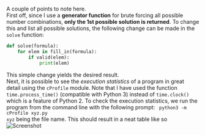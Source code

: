 A couple of points to note here.\
First off, since I use a **generator function** for brute forcing all possible number combinations, **only the 1st possible
solution is returned**. To change this and list all possible solutions, the following change can be made in the ```solve``` function:
```python
def solve(formula):
    for elem in fill_in(formula):
        if valid(elem):
            print(elem)
```
This simple change yields the desired result.\
Next, it is possible to see the *execution statistics* of a program in great detail using the ```cProfile``` module. Note that I have used the function 
```time.process_time()``` (compatible with Python 3) instead of ```time.clock()``` which is a feature of Python 2. To check the execution statistics, we run
the program from the command line with the following prompt\:
``` python3 -m cProfile xyz.py```\
```xyz``` being the file name. This should result in a neat table like so\
![Screenshot](https://github.com/ckapoor7/misc-python/blob/main/cryptarithmetic/Screen%20Shot%202021-03-14%20at%204.33.36%20PM.png)
